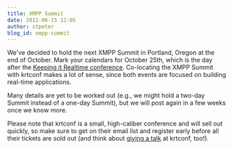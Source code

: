 ```yaml
---
title: XMPP Summit
date: 2012-06-15 12:05
author: stpeter
blog_id: xmpp-summit
---
```


We've decided to hold the next XMPP Summit in Portland, Oregon at the end of October. Mark your calendars for October 25th, which is the day after the [Keeping it Realtime conference](http://2012.krtconf.com/). Co-locating the XMPP Summit with krtconf makes a lot of sense, since both events are focused on building real-time applications.

Many details are yet to be worked out (e.g., we might hold a two-day Summit instead of a one-day Summit), but we will post again in a few weeks once we know more.

Please note that krtconf is a small, high-caliber conference and will sell out quickly, so make sure to get on their email list and register early before all their tickets are sold out (and think about [giving a talk](http://blog.krtconf.com/post/24012727201/krtconf-2012-call-for-speakers) at krtconf, too!).
